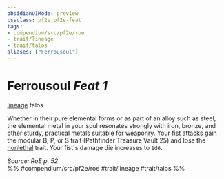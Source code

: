 ```yaml
---
obsidianUIMode: preview
cssclass: pf2e,pf2e-feat
tags:
- compendium/src/pf2e/roe
- trait/lineage
- trait/talos
aliases: ["Ferrousoul"]
---
```

# Ferrousoul  *Feat 1*  
[lineage](rules/traits/lineage-apg.md "Lineage  Trait")  talos  


Whether in their pure elemental forms or as part of an alloy such as steel, the elemental metal in your soul resonates strongly with iron, bronze, and other sturdy, practical metals suitable for weaponry. Your fist attacks gain the modular B, P, or S trait (Pathfinder Treasure Vault 25) and lose the [nonlethal](rules/traits/nonlethal.md "Nonlethal Weapon Trait") trait. Your fist's damage die increases to `1d6`.

*Source: RoE p. 52*  
%% #compendium/src/pf2e/roe #trait/lineage #trait/talos %%